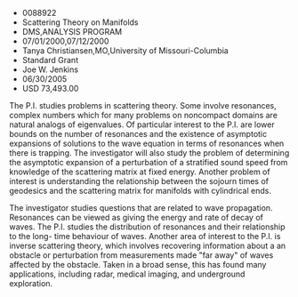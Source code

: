 
* 0088922
* Scattering Theory on Manifolds
* DMS,ANALYSIS PROGRAM
* 07/01/2000,07/12/2000
* Tanya Christiansen,MO,University of Missouri-Columbia
* Standard Grant
* Joe W. Jenkins
* 06/30/2005
* USD 73,493.00

The P.I. studies problems in scattering theory. Some involve resonances, complex
numbers which for many problems on noncompact domains are natural analogs of
eigenvalues. Of particular interest to the P.I. are lower bounds on the number
of resonances and the existence of asymptotic expansions of solutions to the
wave equation in terms of resonances when there is trapping. The investigator
will also study the problem of determining the asymptotic expansion of a
perturbation of a stratified sound speed from knowledge of the scattering matrix
at fixed energy. Another problem of interest is understanding the relationship
between the sojourn times of geodesics and the scattering matrix for manifolds
with cylindrical ends.

The investigator studies questions that are related to wave propagation.
Resonances can be viewed as giving the energy and rate of decay of waves. The
P.I. studies the distribution of resonances and their relationship to the long-
time behaviour of waves. Another area of interest to the P.I. is inverse
scattering theory, which involves recovering information about a an obstacle or
perturbation from measurements made "far away" of waves affected by the
obstacle. Taken in a broad sense, this has found many applications, including
radar, medical imaging, and underground exploration.


